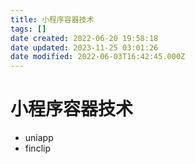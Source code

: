 ```yaml
---
title: 小程序容器技术
tags: []
date created: 2022-06-20 19:58:18
date updated: 2023-11-25 03:01:26
date modified: 2022-06-03T16:42:45.000Z
---
```


# 小程序容器技术

- uniapp
- finclip
